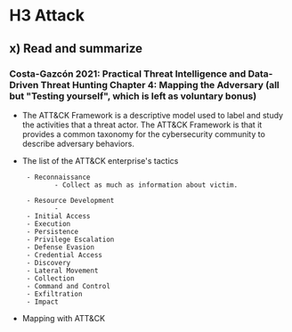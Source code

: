 # H3 Attack

## x) Read and summarize 

### Costa-Gazcón 2021: Practical Threat Intelligence and Data-Driven Threat Hunting Chapter 4: Mapping the Adversary (all but "Testing yourself", which is left as voluntary bonus)

- The ATT&CK Framework is a descriptive model used to label and study the activities that a threat actor. The ATT&CK Framework is that it provides a          common taxonomy for the cybersecurity community to describe adversary behaviors.

- The list of the ATT&CK enterprise's tactics

       - Reconnaissance
              - Collect as much as information about victim.
              
       - Resource Development
              - 
       - Initial Access
       - Execution
       - Persistence
       - Privilege Escalation
       - Defense Evasion
       - Credential Access
       - Discovery
       - Lateral Movement
       - Collection
       - Command and Control
       - Exfiltration
       - Impact
       
- Mapping with ATT&CK
